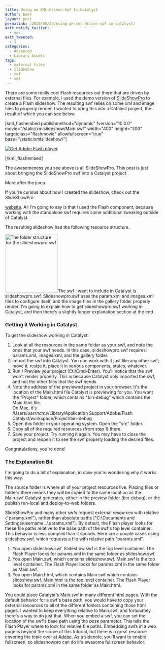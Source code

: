 ```yaml
---
title: Using an XML-Driven Swf In Catalyst
author: bear
layout: post
permalink: /2010/05/29/using-an-xml-driven-swf-in-catalyst/
aktt_notify_twitter:
  - yes
aktt_tweeted:
  - 1
categories:
  - Advanced
  - Library Assets
tags:
  - external files
  - slideshow
  - swf
  - xml
---
```

There are some really cool Flash resources out there that are driven by external files. For example, I used the demo version of [SlideShowPro][1] to create a Flash slideshow. The resulting swf relies on some xml and image files to properly render. I wanted to bring this into a Catalyst project, the result of which you can see below.

[kml_flashembed publishmethod="dynamic" fversion="10.0.0" movie="/static/xmlslideshow/Main.swf" width="400" height="300" targetclass="flashmovie" allowfullscreen="true" base="/static/xmlslideshow/"]

[![Get Adobe Flash player][2]][3]

[/kml_flashembed]

The awesomeness you see above is all SlideShowPro. This post is just about bringing the SlideShowPro swf into a Catalyst project.

More after the jump.

<!--more-->If you're curious about how I created the slideshow, check out the SlideShowPro 

[website][4]. All I'm going to say is that I used the Flash component, because working with the standalone swf requires some additional tweaking outside of Catalyst.

The resulting slideshow had the following resource structure.

<img class="aligncenter size-full wp-image-115" title="Swf Folder Structure" src="http://flashcats.net/wp-content/uploads/2010/05/slideshowpro-folderstructure.png" alt="The folder structure for the slideshowpro swf" width="171" height="189" />The swf I want to include in Catalyst is slideshowpro.swf. Slideshowpro.swf uses the param.xml and images.xml files to configure itself, and the image files in the gallery folder properly render. I'm going to explain how to get slideshowpro.swf working in Catalyst, and then there's a slightly longer explanation section at the end.

### Getting it Working in Catalyst

To get the slideshow working in Catalyst:

  1. Look at all the resources in the same folder as your swf, and note the ones that your swf needs. In this case, slideshowpro.swf requires: params.xml, images.xml, and the gallery folder.
  2. Import the swf into Catalyst. You can work with it just like any other swf; move it, resize it, place it in various components, states, whatever.
  3. Run / Preview your project (Ctl/Cmd-Enter). You'll notice that the swf won't render properly. This is because Catalyst only imported the swf, and not the other files that the swf needs.
  4. Note the address of the previewed project in your browser. It's the location of the Main.html file Catalyst is previewing for you. You want the "Project" folder, which contains "bin-debug" which contains the Main.html file.  
    On Mac, it's  
    /Users/*username*/Library/Application Support/Adobe/Flash Catalyst/workspace/Project/bin-debug
  5. Open this folder in your operating system. Open the "src" folder.
  6. Copy all of the required resources (from step 1) there.
  7. Save your project. Try running it again. You may have to close the project and reopen it to see the swf properly loading the desired files.

Congratulations, you're done!

### The Explanation Bit

I'm going to do a bit of explanation, in case you're wondering why it works this way.

The source folder is where all of your project resources live. Placing files or folders there means they will be copied to the same location as the Main.swf Catalyst generates, either in the preview folder (bin-debug), or the publish run-local and deploy-to-web folders.

SlideShowPro and many other swfs request external resources with relative ("params.xml"), rather than absolute paths ("C:\Documents and Settings\username\...\params.xml"). By default, the Flash player looks for these file paths relative to the base path of the swf's top level container. This behavior is less complex than it sounds. Here are a couple cases using slideshow.swf, which requests a file with relative path "params.xml".

  1. You open slideshow.swf. Slideshow.swf is the top level container. The Flash Player looks for params.xml in the same folder as slideshow.swf.
  2. You open Main.swf, which contains slideshow.swf. Main.swf is the top level container. The Flash Player looks for params.xml in the same folder as Main.swf.
  3. You open Main.html, which contains Main.swf which contains slideshow.swf. Main.html is the top level container. The Flash Player looks for params.xml in the same folder as Main.html.

You could place Catalyst's Main.swf in many different html pages. With the default behavior for a swf's base path, you would have to copy your external resources to all of the different folders containing those html pages. I wanted to keep everything relative to Main.swf, and fortunately there's a way to do just that. When you embed a swf, you can set the location of the swf's base path using the *base* parameter. This tells the Flash Player where to look for relative file paths. Embedding swfs in a web page is beyond the scope of this tutorial, but there is a great resource covering the topic over at [Adobe][5]. As a sidenote, you'll want to enable fullscreen, so slideshowpro can do it's awesome fullscreen behavior.

 [1]: http://slideshowpro.net/products/slideshowpro/
 [2]: http://www.adobe.com/images/shared/download_buttons/get_flash_player.gif
 [3]: http://adobe.com/go/getflashplayer
 [4]: http://slideshowpro.net/
 [5]: http://kb2.adobe.com/cps/127/tn_12701.html